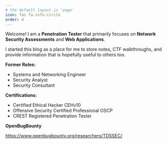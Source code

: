 ```yaml
---
# the default layout is 'page'
icon: fas fa-info-circle
order: 4
---
```


Welcome! I am a **Penetration Tester** that primarily focuses on **Network Security Assessments** and **Web Applications**.

I started this blog as a place for me to store notes, CTF walkthroughs, and provide information that is hopefully useful to others too.

**Former Roles:**
- Systems and Networking Engineer
- Security Analyst
- Security Consultant

**Certifications:**
- Certified Ethical Hacker CEHv10  
- Offensive Security Certified Professional OSCP  
- CREST Registered Penetration Tester  

**OpenBugBounty**  

https://www.openbugbounty.org/researchers/TDSSEC/
